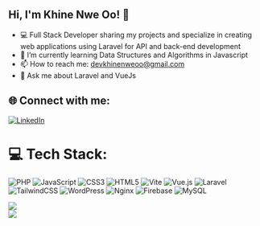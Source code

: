 ## Hi, I'm Khine Nwe Oo! 👋

- 💻 Full Stack Developer sharing my projects and specialize in creating web applications using Laravel for API and back-end development<br/>
- 🌱 I’m currently learning Data Structures and Algorithms in Javascript<br/>
- 📫 How to reach me: devkhinenweoo@gmail.com</br>
- 💬 Ask me about Laravel and VueJs

## 🌐 Connect with me:
[![LinkedIn](https://img.shields.io/badge/LinkedIn-%230077B5.svg?logo=linkedin&logoColor=white)](https://linkedin.com/in/www.linkedin.com/in/khinenweoo) 

# 💻 Tech Stack:
![PHP](https://img.shields.io/badge/php-%23777BB4.svg?style=flat&logo=php&logoColor=white) ![JavaScript](https://img.shields.io/badge/javascript-%23323330.svg?style=flat&logo=javascript&logoColor=%23F7DF1E) ![CSS3](https://img.shields.io/badge/css3-%231572B6.svg?style=flat&logo=css3&logoColor=white) ![HTML5](https://img.shields.io/badge/html5-%23E34F26.svg?style=flat&logo=html5&logoColor=white) ![Vite](https://img.shields.io/badge/vite-%23646CFF.svg?style=flat&logo=vite&logoColor=white) ![Vue.js](https://img.shields.io/badge/vue.js-%2335495e.svg?style=flat&logo=vuedotjs&logoColor=%234FC08D) ![Laravel](https://img.shields.io/badge/laravel-%23FF2D20.svg?style=flat&logo=laravel&logoColor=white) ![TailwindCSS](https://img.shields.io/badge/tailwindcss-%2338B2AC.svg?style=flat&logo=tailwind-css&logoColor=white) ![WordPress](https://img.shields.io/badge/WordPress-%23117AC9.svg?style=flat&logo=WordPress&logoColor=white) ![Nginx](https://img.shields.io/badge/nginx-%23009639.svg?style=flat&logo=nginx&logoColor=white) ![Firebase](https://img.shields.io/badge/firebase-a08021?style=flat&logo=firebase&logoColor=ffcd34) ![MySQL](https://img.shields.io/badge/mysql-4479A1.svg?style=flat&logo=mysql&logoColor=white)

![](https://github-readme-stats.vercel.app/api?username=khinenweoo&theme=nightowl&hide_border=false&include_all_commits=true&count_private=true)<br/>
![](https://github-readme-streak-stats.herokuapp.com/?user=khinenweoo&theme=nightowl&hide_border=false)<br/>

<!-- Proudly created with GPRM ( https://gprm.itsvg.in ) -->

